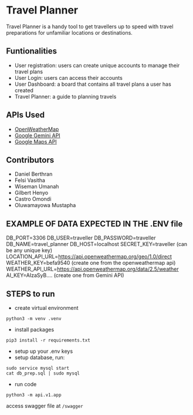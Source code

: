 # Travel Planner

Travel Planner is a handy tool to get travellers up to speed with travel preparations for unfamiliar locations or destinations.

## Funtionalities
- User registration: users can create unique accounts to manage their travel plans
- User Login: users can access their accounts
- User Dashboard: a board that contains all travel plans a user has created
- Travel Planner: a guide to planning travels

## APIs Used
  - [OpenWeatherMap](https://openweathermap.org/)
  - [Google Gemini API](https://ai.google.dev/)
  - [Google Maps API](https://developers.google.com/maps/documentation)
 
  ## Contributors
  - Daniel Berthran
  - Felsi Vasitha
  - Wiseman Umanah
  - Gilbert Henyo
  - Castro Omondi
  - Oluwamayowa Mustapha


## EXAMPLE OF DATA EXPECTED IN THE .ENV file

DB_PORT=3306
DB_USER=traveller
DB_PASSWORD=traveller
DB_NAME=travel_planner
DB_HOST=localhost
SECRET_KEY=traveller (can be any unique key)
LOCATION_API_URL=https://api.openweathermap.org/geo/1.0/direct
WEATHER_KEY=befa9540 (create one from the openweathermap api)
WEATHER_API_URL=https://api.openweathermap.org/data/2.5/weather
AI_KEY=AIzaSyB.... (create one from Gemini API)


## STEPS to run 
- create virtual environment

`python3 -m venv .venv`

- install packages

`pip3 install -r requirements.txt`

- setup up your .env keys
- setup database, run:

```
sudo service mysql start
cat db_prep.sql | sudo mysql
```

- run code

`python3 -m api.v1.app`

access swagger file at
`/swagger`